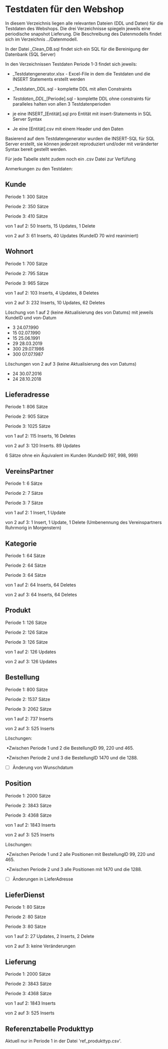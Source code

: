# Testdaten für den Webshop

In diesem Verzeichnis liegen alle relevanten Dateien (DDL und Daten) für die Testdaten des Webshops. Die drei Verzeichnisse spiegeln jeweils eine periodische snapshot Lieferung. Die Beschreibung des Datenmodells findet sich im Verzeichnis ../Datenmodell.

In der Datei _Clean_DB.sql findet sich ein SQL für die Bereinigung der Datenbank (SQL Server)

In den Verzeichnissen Testdaten Periode 1-3 findet sich jeweils:

- _Testdatengenerator.xlsx  - Excel-File in dem die Testdaten und die INSERT Statements erstellt werden

- _Testdaten_DDL.sql - komplette DDL mit allen Constraints
- _Testdaten_DDL__[Periode].sql - komplette DDL ohne constraints für paralleles halten von allen 3 Testdatenperioden
- je eine INSERT_[Entität].sql pro Entität mit insert-Statements in SQL Server Syntax
- Je eine [Entität].csv mit einem Header und den Daten

Basierend auf dem Testdatengenerator wurden die INSERT-SQL für SQL Server erstellt, sie können jederzeit reproduziert und/oder mit veränderter Syntax bereit gestellt werden.

Für jede Tabelle steht zudem noch ein .csv Datei zur Verfüfung

Anmerkungen zu den Testdaten:

## Kunde
Periode 1: 300 Sätze

Periode 2: 350 Sätze

Periode 3:  410 Sätze

von 1 auf 2: 50 Inserts, 15 Updates, 1 Delete

von 2 auf 3: 61 Inserts, 40 Updates (KundeID 70 wird reanimiert)

## Wohnort
Periode 1:  700 Sätze

Periode 2:  795 Sätze

Periode 3: 965 Sätze

von 1 auf 2: 103 Inserts, 4 Updates, 8 Deletes

von 2 auf 3: 232 Inserts, 10 Updates, 62 Deletes

Löschung von 1 auf 2 (keine Aktualisierung des von Datums) mit jeweils KundeID und von-Datum

- 3	24.07.1990
- 15	02.07.1990
- 15	25.06.1991
- 29	28.03.2019
- 300	29.07.1986
- 300	07.07.1987

Löschungen von 2 auf 3 (keine Aktualisierung des von Datums)

- 24	30.07.2016
- 24	28.10.2018


## Lieferadresse
Periode 1:  806 Sätze

Periode 2: 905 Sätze

Periode 3: 1025 Sätze

von 1 auf 2: 115 Inserts, 16 Deletes

von 2 auf 3: 120 Inserts. 89 Updates

6 Sätze ohne ein Äquivalent im Kunden (KundeID 997, 998, 999)

## VereinsPartner
Periode 1:  6 Sätze

Periode 2: 7 Sätze

Periode 3: 7 Sätze

von 1 auf 2: 1 Insert, 1 Update

von 2 auf 3: 1 Insert, 1 Update, 1 Delete (Umbenennung des Vereinspartners Ruhrmorig in Morgenstern)

## Kategorie
Periode 1:  64 Sätze

Periode 2: 64 Sätze

Periode 3: 64 Sätze

von 1 auf 2: 64 Inserts, 64 Deletes

von 2 auf 3: 64 Inserts, 64 Deletes

## Produkt
Periode 1:  126 Sätze

Periode 2: 126 Sätze

Periode 3: 126 Sätze

von 1 auf 2: 126 Updates

von 2 auf 3: 126 Updates

## Bestellung
Periode 1:  800 Sätze

Periode 2: 1537 Sätze

Periode 3: 2062 Sätze

von 1 auf 2: 737 Inserts

von 2 auf 3: 525 Inserts

Löschungen:

​	•Zwischen Periode 1 und 2 die BestellungID 99, 220 und 465.

​	•Zwischen Periode 2 und 3 die BestellungID 1470 und die 1288.

- [ ] Änderung von Wunschdatum

## Position
Periode 1:  2000 Sätze

Periode 2: 3843 Sätze

Periode 3: 4368 Sätze

von 1 auf 2: 1843 Inserts

von 2 auf 3: 525 Inserts

Löschungen:

​	•Zwischen Periode 1 und 2 alle Positionen mit BestellungID 99, 220 und 465.

​	•Zwischen Periode 2 und 3 alle Positionen mit 1470 und die 1288.

- [ ] Änderungen in LieferAdresse

## LieferDienst
Periode 1:  80 Sätze

Periode 2: 80 Sätze

Periode 3: 80 Sätze

von 1 auf 2: 27 Updates, 2 Inserts, 2 Delete

von 2 auf 3: keine Veränderungen

## Lieferung
Periode 1:  2000 Sätze

Periode 2:  3843 Sätze

Periode 3:  4368 Sätze

von 1 auf 2: 1843 Inserts

von 2 auf 3: 525 Inserts



## Referenztabelle Produkttyp

Aktuell nur in Periode 1 in der Datei 'ref_produkttyp.csv'.

